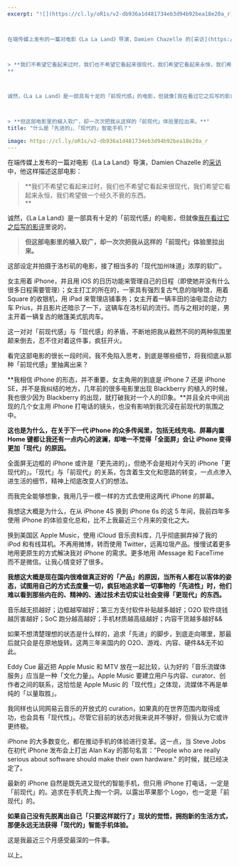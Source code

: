 ```yaml
---
excerpt: "![](https://cl.ly/oR1s/v2-db936a1d481734eb3d94b92bea18e20a_r)



在端传媒上发布的一篇对电影《La La Land》导演，Damien Chazelle 的[采访](https://link.zhihu.com/?target=https%3A//theinitium.com/article/20170222-culture-movie-DamienChazelle/)中，他这样描述这部电影：



> **我们不希望它看起来过时，我们也不希望它看起来很现代，我们希望它看起来永恒，我们希望做一个经久不衰的东西。  
**



诚然，《La La Land》是一部具有十足的「前现代感」的电影，但就像[我在看过它之后写的影评](https://www.zhihu.com/question/50258333/answer/145869873)里说的，



> **但这部电影里的植入软广，却一次次把我从这样的「前现代」体验里拉出来。**"
title: "什么是「先进的」、「现代的」智能手机？"

image: https://cl.ly/oR1s/v2-db936a1d481734eb3d94b92bea18e20a_r
---
```



在端传媒上发布的一篇对电影《La La Land》导演，Damien Chazelle 的[采访](https://link.zhihu.com/?target=https%3A//theinitium.com/article/20170222-culture-movie-DamienChazelle/)中，他这样描述这部电影：

> **我们不希望它看起来过时，我们也不希望它看起来很现代，我们希望它看起来永恒，我们希望做一个经久不衰的东西。  
**

诚然，《La La Land》是一部具有十足的「前现代感」的电影，但就像[我在看过它之后写的影评](https://www.zhihu.com/question/50258333/answer/145869873)里说的，

> **但这部电影里的植入软广，却一次次把我从这样的「前现代」体验里拉出来。**

这部设定并拍摄于洛杉矶的电影，接了相当多的「现代加州味道」浓厚的软广。

女主用着 iPhone，并且用 iOS 的日历功能来管理自己的日程（即使她并没有什么很多日程需要管理）；女主打工的所在的，一家具有强烈复古气息的咖啡馆，用着 Square 的收银机，用 iPad 来管理店铺事务；女主开着一辆丰田的油电混合动力车 Prius，并且影片还暗示了一下，这辆车在洛杉矶的流行。而与之相对的是，男主开着一辆复古的敞篷美式肌肉车。

这一对对「前现代感」与「现代感」的矛盾，不断地把我从截然不同的两种氛围里颠来倒去，忍不住对着这件事，疯狂开火。

看完这部电影的很长一段时间，我不免陷入思考，到底是哪些细节，将我彻底从那种「前现代感」里抽离出来？

**我相信 iPhone 的形态，并不重要，女主角用的到底是 iPhone 7 还是 iPhone SE，并不是我纠结的地方，几年前的很多电影里出现 Blackberry 的植入的时候，我也很少因为 Blackberry 的出现，就打破我对一个人的印象。**并且全片中间出现的几个女主用 iPhone 打电话的镜头，也没有影响到我沉浸在前现代的氛围之中。

**这也是为什么，在关于下一代 iPhone 的众多传闻里，包括无线充电、屏幕内置 Home 键都让我还有一点内心的波澜，却唯一不觉得「全面屏」会让 iPhone 变得更加「现代」的原因。**

全面屏无边框的 iPhone 或许是「更先进的」，但绝不会是相对今天的 iPhone「更现代的」。「现代」与「前现代」的关系，包含着生文化和思路的转变，一点点渗入进生活的细节，精神上彻底改变人们的想法。

而我完全能够想象，我用几乎一模一样的方式去使用这两代 iPhone 的屏幕。

我想这大概是为什么，在从 iPhone 4S 换到 iPhone 6s 的这 5 年间，我前四年多使用 iPhone 的体验变化总和，比不上我最近三个月来的变化之大。

换到美国区 Apple Music，使用 iCloud 音乐资料库，几乎彻底摒弃掉了我的 iPod 和有线耳机。不再用微博，转而使用 Twitter，远离垃圾产品。慢慢试着更多地用更原生的方式解决我对 iPhone 的需求。更多地用 iMessage 和 FaceTime 而不是微信。让我心情变好了很多。

**我想这大概是现在国内很难做真正好的「产品」的原因，当所有人都在以客体的姿态，试图用自己的方式去度量一切，疯狂地追求着一切事物的「先进性」时，他们难以看到那些内在的、精神的、通过技术去切实让社会变得「更现代」的东西。**

音乐越无损越好；边框越窄越好；第三方支付软件补贴越多越好；O2O 软件烧钱越厉害越好；SoC 跑分越高越好；手机材质越高级越好；内容干货越多越好&&

如果不想清楚理想的状态是什么样的，追求「先进」的脚步，到底走向哪里，那最后就只会是在原地旋转。这两三年来国内的 O2O、游戏、内容、硬件&&无不如此。

Eddy Cue 最近把 Apple Music 和 MTV 放在一起比较，认为好的「音乐流媒体服务」应当是一种「文化力量」。Apple Music 要建立用户与内容、curator、创作者之间的联系，这恰恰是 Apple Music 的「现代性」之体现，流媒体不再是单纯的「以量取胜」。

我同样也认同网易云音乐的开放式的 curation，如果真的在世界范围内取得成功，也会具有「现代性」。尽管它目前的状态对我来说并不够好，但我认为它或许更终极。

iPhone 的大多数变化，都在推动手机的体验进行变革。这一点，当 Steve Jobs 在初代 iPhone 发布会上打出 Alan Kay 的那句名言："People who are really serious about software should make their own hardware." 的时候，就已经决定了。

最新的 iPhone 自然是既先进又现代的智能手机，但只用 iPhone 打电话，一定是「前现代」的。追求在手机壳上掏一个洞，以露出苹果那个 Logo，也一定是「前现代」的。

**如果自己没有先脱离出自己「只要这样就行了」现状的觉悟，拥抱新的生活方式，那便永远无法获得「现代的」智能手机体验。**

这是我最近三个月感受最深的一件事。

以上。